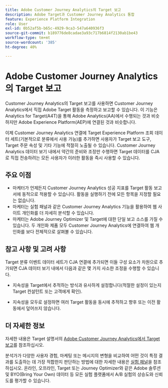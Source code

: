 ```yaml
---
title: Adobe Customer Journey Analytics의 Target 보고
description: Adobe Target과 Customer Journey Analytics 통합
feature: Experience Platform Integration
role: User
exl-id: 0b52af5b-b65c-4929-9ca3-547a640936f3
source-git-commit: b189776de8cadae3a93c717b6814f2130ab1be43
workflow-type: tm+mt
source-wordcount: '385'
ht-degree: 40%

---
```


# Adobe Customer Journey Analytics의 Target 보고

Customer Journey Analytics의 Target 보고를 사용하면 Customer Journey Analytics에서 직접 Adobe Target 활동을 측정하고 보고할 수 있습니다. 이 기능은 Analytics for Target(A4T)을 통해 Adobe Analytics(AA)에서 수행되는 것과 비슷하지만 Adobe Experience Platform(AEP)에 연결된 것과 비슷합니다.

이제 Customer Journey Analytics 연결에 Target Experience Platform 조회 데이터 세트(기본적으로 분류에서 사용 가능)를 추가하면 사용자가 Target 보고 도구, Target 주문 속성 및 기타 기능에 적절히 노출될 수 있습니다. Customer Journey Analytics 데이터 보기 내에서 약간의 준비와 조정만 수행하면 Target 데이터를 CJA로 직접 전송하려는 모든 사용자가 이러한 활동을 즉시 사용할 수 있습니다.

## 주요 이점

* 마케터가 언제든지 Customer Journey Analytics 성공 지표를 Target 활동 보고서에 동적으로 적용할 수 있습니다. 활동을 실행하기 전에 모든 항목을 지정할 필요는 없습니다.
* 마케터는 실험 패널과 같은 Customer Journey Analytics 기능을 활용하여 웹 사이트 개인화를 더 자세히 분석할 수 있습니다.
* 마케터는 Adobe Journey Optimizer 및 Target에 대한 단일 보고 소스를 가질 수 있습니다. 두 개인화 제품 모두 Customer Journey Analytics에 연결하여 웹 개인화를 보다 전체적으로 살펴볼 수 있습니다.

## 참고 사항 및 고려 사항

Target 분류 이벤트 데이터 세트가 CJA 연결에 추가되면 이들 구성 요소가 차원으로 추가되면 CJA 데이터 보기 내에서 다음과 같은 몇 가지 사소한 조정을 수행할 수 있습니다.

* 지속성을 Target에서 추적하는 방식과 유사하게 설정합니다(적절한 설정이 있는지 Target 컨설턴트 또는 고객에게 확인).

* 지속성을 모두로 설정하면 여러 Target 활동을 동시에 추적하고 향후 또는 이전 활동에서 덮어쓰지 않습니다.

## 더 자세한 정보

자세한 내용은 Target 설명서의 [Adobe Customer Journey Analytics에서 Target 보고](https://experienceleague.adobe.com/ko/docs/target/using/integrate/cja/target-reporting-in-cja)를 참조하십시오.

분석가가 다양한 사용자 경험, 마케팅 또는 메시지의 변형을 비교하여 어떤 것이 특정 결과를 도출하는 데 가장 적합한지 판단하는 방법에 대한 자세한 내용은 [실험 패널](../analysis-workspace/c-panels/experimentation.md)을 참조하십시오. 온라인, 오프라인, Target 또는 Journey Optimizer와 같은 Adobe 솔루션 및 BYO(Bring Your Own) 데이터 등 모든 실험 플랫폼에서 A/B 실험의 상승도와 신뢰도를 평가할 수 있습니다.
